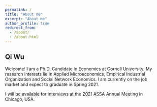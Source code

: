 ```yaml
---
permalink: /
title: "About me"
excerpt: "About me"
author_profile: true
redirect_from: 
  - /about/
  - /about.html
---
```


Qi Wu
------

Welcome! I am a Ph.D. Candidate in Economics at Cornell University. My research interests lie in Applied Microeconomics, Empirical Industrial Organization and Social Network Economics. I am currently on the job market and expect to graduate in Spring 2021.

I will be available for interviews at the 2021 ASSA Annual Meeting in Chicago, USA.

